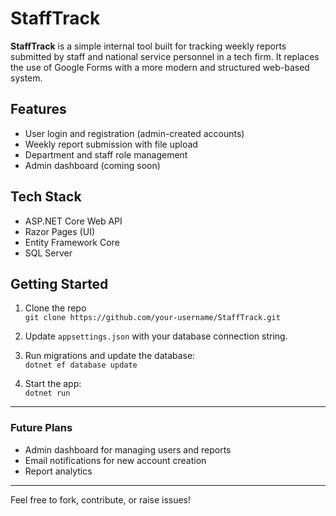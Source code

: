 # StaffTrack

**StaffTrack** is a simple internal tool built for tracking weekly reports submitted by staff and national service personnel in a tech firm. It replaces the use of Google Forms with a more modern and structured web-based system.

## Features

- User login and registration (admin-created accounts)
- Weekly report submission with file upload
- Department and staff role management
- Admin dashboard (coming soon)

## Tech Stack

- ASP.NET Core Web API
- Razor Pages (UI)
- Entity Framework Core
- SQL Server

## Getting Started

1. Clone the repo  
   `git clone https://github.com/your-username/StaffTrack.git`

2. Update `appsettings.json` with your database connection string.

3. Run migrations and update the database:  
   `dotnet ef database update`

4. Start the app:  
   `dotnet run`

---

### Future Plans

- Admin dashboard for managing users and reports
- Email notifications for new account creation
- Report analytics

---

Feel free to fork, contribute, or raise issues!

